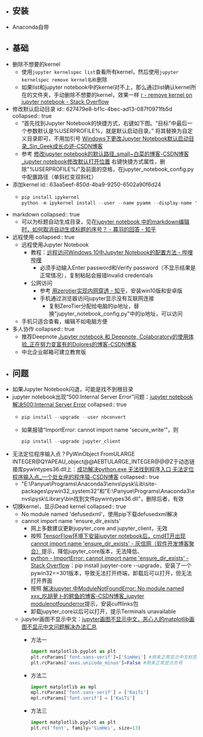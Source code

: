 - ## 安装
- Anaconda自带
- ## 基础
- 删除不想要的kernel
	- 使用`jupyter kernelspec list`查看所有kernel，然后使用`jupyter kernelspec remove kernel名称`删除
	- 如果list和jupyter notebook中的kernel对不上，那么通过list确认kernel所在的文件夹，手动删除不想要的kernel，效果一样 [r - remove kernel on jupyter notebook - Stack Overflow](https://stackoverflow.com/questions/42635310/remove-kernel-on-jupyter-notebook)
- 修改默认启动目录
  id:: 627479e8-bf1c-4bec-ad13-087f0971fb5d
  collapsed:: true
	- “首先找到Jupyter Notebook的快捷方式，右键如下图。“目标”中最后一个参数默认是%USERPROFILE%，就是默认启动目录。” 将其替换为自定义目录即可，不用加引号 [Windows下更改Jupyter Notebook默认启动目录_Sin_Geek成长の迹-CSDN博客](https://blog.csdn.net/sin_geek/article/details/78172132?utm_source=blogxgwz1)
	- 参考 [修改jupyter notebook的默认路径_small~白菜的博客-CSDN博客_jupyter notebook修改默认打开位置](https://blog.csdn.net/woniuyc/article/details/121986086) 右键快捷方式属性，删除"%USERPROFILE%/"及前面的空格，在jupyter_notebook_config.py中配置路径（单斜杠变双斜杠）
- 添加kernel
  id:: 63aa5eef-850d-4ba9-9250-6502a90f6d24
	- ``` python
	  pip install ipykernel
	  python -m ipykernel install --user --name pyamm --display-name "pyamm"
	  ```
- markdown
  collapsed:: true
	- 可以为标题自动生成目录，见在[jupyter notebook 中的markdown编辑时，如何取消自动生成标题的序号？ - 暮羽的回答 - 知乎](https://www.zhihu.com/question/267934067/answer/992371756)
- 远程使用
  collapsed:: true
	- 远程使用Jupyter Notebook
		- 教程：[远程访问Windows 10中Jupyter Notebook的配置方法 - 哔哩哔哩](https://www.bilibili.com/read/cv9010361)
			- 必须手动输入Enter password和Verify password（不显示结果是正常情况），复制粘贴会报错Invalid credentials
		- 公网访问
			- 参考 [用zerotier实现内网穿透 - 知乎](https://zhuanlan.zhihu.com/p/422171986)，安装win10版和安卓版
			- 手机通过浏览器访问jupyter显示没有互联网连接
				- 复制ZeroTier分配给电脑的ip地址，替换"jupyter_notebook_config.py"中的ip地址，可以访问
	- 手机只适合查看，编辑不如电脑方便
- 多人协作
  collapsed:: true
	- 推荐Deepnote [Jupyter notebook 和 Deepnote, Colaboratory的使用体验_正在努力变富有的Dolores的博客-CSDN博客](https://blog.csdn.net/caicau/article/details/118937955)
	- 中北企业邮箱可建立教育版
- ## 问题
- 如果Jupyter Notebook闪退，可能是找不到根目录
- jupyter notebook出现“500:Internal Server Error”问题：[jupyter notebook解决500:Internal Server Error](https://cloud.tencent.com/developer/article/1757774)
  collapsed:: true
	- ``` python
	  pip install --upgrade --user nbconvert
	  ```
	- 如果报错“ImportError: cannot import name 'secure_write'”，则
	  
	  ``` python
	  pip install --upgrade jupyter_client
	  ```
- 无法定位程序输入点？PyWinObject FromULARGE INTEGER@QYAPEAU_object@@AEBTULARGE_INTEGER@@@Z于动态链接库pywintypes36.dll上：[成功解决python.exe 无法找到程序入口 无法定位程序输入点_一个处女座的程序猿-CSDN博客](https://blog.csdn.net/qq_41185868/article/details/103557501)
  collapsed:: true
	- "E:\\Panyue\\Programs\\Anaconda3\\envs\\pysk\\Lib\\site-packages\\pywin32_system32"和\"E:\\Panyue\\Programs\\Anaconda3\\envs\\pysk\\Library\\bin找到文件pywintypes36.dll"，删除后者，有效
- 切换kernel，显示Dead kernel
  collapsed:: true
	- No module named 'defusedxml'，使用pip下载defusedxml解决
	- cannot import name 'ensure_dir_exists'
		- 网上多数建议更新jupyter_core and jupyter_client，无效
		- 按照 [TensorFlow环境下安装jupyter notebook后，cmd打开出现cannot import name 'ensure_dir_exists' - 灰信网（软件开发博客聚合）](https://www.freesion.com/article/189286157/)提示，降低jupyter_core版本，无法降低、
		- [python - ImportError: cannot import name 'ensure_dir_exists' - Stack Overflow](https://stackoverflow.com/questions/48372019/importerror-cannot-import-name-ensure-dir-exists)：pip install jupyter-core --upgrade，安装了一个pywin32==301版本，导致无法打开终端，卸载后可以打开，但无法打开界面
		- 按照 [解决jupyter 中ModuleNotFoundError: No module named xxx_吃胡萝卜的鳄鱼的博客-CSDN博客_jupyter modulenotfounderror](https://blog.csdn.net/qq_37135484/article/details/97242788?utm_medium=distribute.pc_relevant_t0.none-task-blog-2%7Edefault%7ECTRLIST%7Edefault-1.no_search_link&depth_1-utm_source=distribute.pc_relevant_t0.none-task-blog-2%7Edefault%7ECTRLIST%7Edefault-1.no_search_link)提示，安装cufflinks包
		- 卸载jupyter_core以后可以打开，提示Terminals unavailable
	- jupyter画图不显示中文：[jupyter画图不显示中文，恶心人的matplotlib画图不显示中文问题解决办法汇总](https://blog.csdn.net/j18233653274/article/details/89179461)
		- 方法一
		  ``` python
		  import matplotlib.pyplot as plt
		  plt.rcParams['font.sans-serif']=['SimHei'] #用来正常显示中文标签
		  plt.rcParams['axes.unicode_minus']=False #用来正常显示负号
		  ```
		- 方法二
		  
		  ``` python
		  import matplotlib as mpl
		  mpl.rcParams['font.sans-serif'] = ['KaiTi']
		  mpl.rcParams['font.serif'] = ['KaiTi']
		  ```
		- 方法三
		  
		  ``` python
		  import matplotlib.pyplot as plt
		  plt.rc('font', family='SimHei', size=13)
		  ```